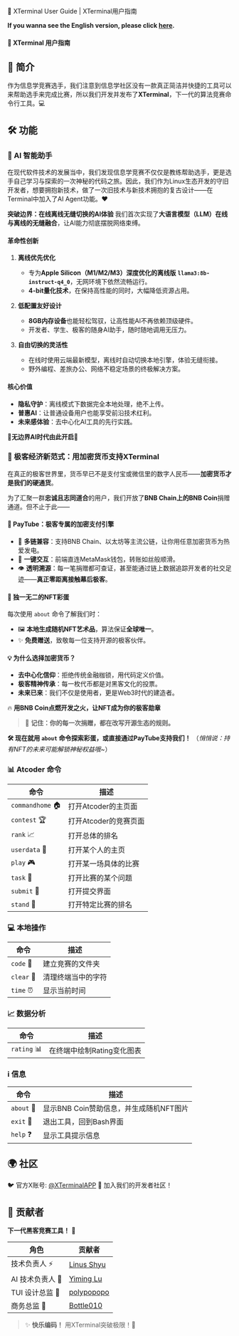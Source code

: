 🌟 XTerminal User Guide | XTerminal用户指南

**If you wanna see the English version, please click [here](https://github.com/XTerminalApp/XTerminal/blob/main/English.md).**

#### 🚀 XTerminal 用户指南

## 🌟 简介

作为信息学竞赛选手，我们注意到信息学社区没有一款真正简洁并快捷的工具可以来帮助选手来完成比赛，所以我们开发并发布了**XTerminal**，下一代的算法竞赛命令行工具。💻

## 🛠️ 功能

### 🤖 AI 智能助手

在现代软件技术的发展当中，我们发现信息学竞赛不仅仅是教练帮助选手，更是选手自己学习与探索的一次神秘的代码之旅。因此，我们作为Linux生态开发的守旧开发者，想要拥抱新技术，做了一次旧技术与新技术拥抱的复古设计——在Terminal中加入了AI Agent功能。❤️

**突破边界：在线离线无缝切换的AI体验**
我们首次实现了**大语言模型（LLM）在线与离线的无缝融合**，让AI能力彻底摆脱网络束缚。

#### **革命性创新**

1. **离线优先优化**
   - 专为**Apple Silicon（M1/M2/M3）深度优化的离线版** **`llama3:8b-instruct-q4_0`**，无网环境下依然流畅运行。
   - **4-bit量化技术**，在保持高性能的同时，大幅降低资源占用。

2. **低配置友好设计**
   - **8GB内存设备**也能轻松驾驭，让高性能AI不再依赖顶级硬件。
   - 开发者、学生、极客的随身AI助手，随时随地调用无压力。

3. **自由切换的灵活性**
   - 在线时使用云端最新模型，离线时自动切换本地引擎，体验无缝衔接。
   - 野外编程、差旅办公、网络不稳定场景的终极解决方案。

#### **核心价值**

- **隐私守护**：离线模式下数据完全本地处理，绝不上传。
- **普惠AI**：让普通设备用户也能享受前沿技术红利。
- **未来感体验**：去中心化AI工具的先行实践。

🤖**无边界AI时代由此开启**🤖

### 🚀 极客经济新范式：用加密货币支持XTerminal

在真正的极客世界里，货币早已不是支付宝或微信里的数字人民币——**加密货币才是我们的硬通货**。

为了汇聚一群**忠诚且志同道合**的用户，我们开放了**BNB Chain上的BNB Coin**捐赠通道。但不止于此——

#### **🔗 PayTube：极客专属的加密支付引擎**

- 🌉 **多链兼容**：支持BNB Chain、以太坊等主流公链，让你用任意加密货币为热爱发电。
- 🦊 **一键交互**：前端直连MetaMask钱包，转账如丝般顺滑。
- 👁️ **透明溯源**：每一笔捐赠都可查证，甚至能通过链上数据追踪开发者的社交足迹——**真正零距离接触幕后极客**。

#### **🎁 独一无二的NFT彩蛋**

每次使用 `about` 命令了解我们时：

- 🖼️ **本地生成随机NFT艺术品**，算法保证**全球唯一**。
- ✨ **免费赠送**，致敬每一位支持开源的极客伙伴。

#### **💡 为什么选择加密货币？**

- **去中心化信仰**：拒绝传统金融枷锁，用代码定义价值。
- **极客精神传承**：每一枚代币都是对黑客文化的投票。
- **未来已来**：我们不仅是使用者，更是Web3时代的建造者。

🔥 **用BNB Coin点燃开发之火，让NFT成为你的极客勋章**

> 🤖 **记住：你的每一次捐赠，都在改写开源生态的规则。**

**🛠️ 现在就用 `about` 命令探索彩蛋，或直接通过PayTube支持我们！**
（_悄悄说：持有NFT的未来可能解锁神秘权益哦~_）

### 📊 Atcoder 命令

| 命令             | 描述                  |
| ---------------- | --------------------- |
| `commandhome` 🏠 | 打开Atcoder的主页面   |
| `contest` 🏆     | 打开Atcoder的竞赛页面 |
| `rank` 📈        | 打开总体的排名        |
| `userdata` 👤    | 打开某个人的主页      |
| `play` 🎮        | 打开某一场具体的比赛  |
| `task` 📝        | 打开比赛的某个问题    |
| `submit` 🚀      | 打开提交界面          |
| `stand` 🏅       | 打开特定比赛的排名    |

### 💻 本地操作

| 命令       | 描述               |
| ---------- | ------------------ |
| `code` 📂  | 建立竞赛的文件夹   |
| `clear` 🧹 | 清理终端当中的字符 |
| `time` ⏰  | 显示当前时间       |

### 📈 数据分析

| 命令        | 描述                       |
| ----------- | -------------------------- |
| `rating` 📊 | 在终端中绘制Rating变化图表 |

### ℹ️ 信息

| 命令       | 描述                                    |
| ---------- | --------------------------------------- |
| `about` 💖 | 显示BNB Coin赞助信息，并生成随机NFT图片 |
| `exit` 🚪  | 退出工具，回到Bash界面                  |
| `help` ❓  | 显示工具提示信息                        |

## 🌍 社区

🐦 官方X账号: [@XTerminalAPP](https://x.com/XTerminalApp)
💬 加入我们的开发者社区！

## 👥 贡献者

**下一代黑客竞赛工具！** 👾

| 角色             | 贡献者                                      |
| ---------------- | ------------------------------------------- |
| 技术负责人 ⚡    | [Linus Shyu](https://github.com/Linus-Shyu) |
| AI 技术负责人 🤖 | [Yiming Lu](https://github.com/aaravlu)     |
| TUI 设计总监 🎨  | [polypopopo](https://github.com/polypopopo) |
| 商务总监 🤝      | [Bottle010](https://github.com/bottle010)   |

> ✨ **快乐编码！** 用XTerminal突破极限！🚀
